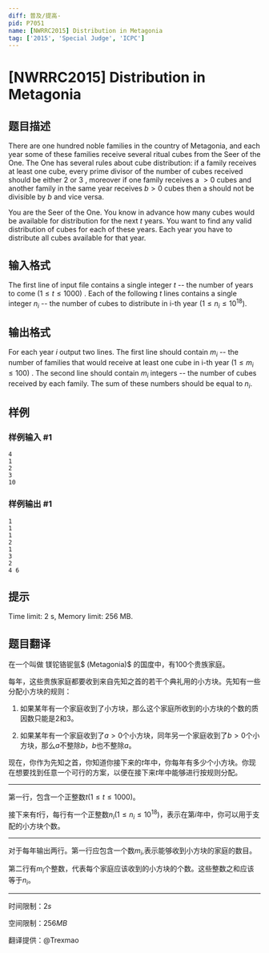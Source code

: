 ```yaml
---
diff: 普及/提高-
pid: P7051
name: [NWRRC2015] Distribution in Metagonia
tag: ['2015', 'Special Judge', 'ICPC']
---
```

# [NWRRC2015] Distribution in Metagonia
## 题目描述



There are one hundred noble families in the country of Metagonia, and each year some of these families receive several ritual cubes from the Seer of the One. The One has several rules about cube distribution: if a family receives at least one cube, every prime divisor of the number of cubes received should be either $2$ or $3$ , moreover if one family receives a $> 0$ cubes and another family in the same year receives $b > 0$ cubes then a should not be divisible by $b$ and vice versa.

You are the Seer of the One. You know in advance how many cubes would be available for distribution for the next $t$ years. You want to find any valid distribution of cubes for each of these years. Each year you have to distribute all cubes available for that year.


## 输入格式



The first line of input file contains a single integer $t$ -- the number of years to come $(1 \le t \le 1000)$ . Each of the following $t$ lines contains a single integer $n_{i}$ -- the number of cubes to distribute in i-th year $(1 \le n_{i} \le 10^{18}).$


## 输出格式



For each year $i$ output two lines. The first line should contain $m_{i}$ -- the number of families that would receive at least one cube in i-th year $(1 \le m_{i} \le 100)$ . The second line should contain $m_{i}$ integers -- the number of cubes received by each family. The sum of these numbers should be equal to $n_{i}.$


## 样例

### 样例输入 #1
```
4
1
2
3
10

```
### 样例输出 #1
```
1
1
1
2
1
3
2
4 6

```
## 提示

Time limit: 2 s, Memory limit: 256 MB. 


## 题目翻译

在一个叫做 镁铊铬铌氩$ (Metagonia)$ 的国度中，有$100$个贵族家庭。

每年，这些贵族家庭都要收到来自先知之首的若干个典礼用的小方块。先知有一些分配小方块的规则：

1. 如果某年有一个家庭收到了小方块，那么这个家庭所收到的小方块的个数的质因数只能是$2$和$3$。

2. 如果某年有一个家庭收到了$a>0$个小方块，同年另一个家庭收到了$b>0$个小方块，那么$a$不整除$b$，$b$也不整除$a$。

现在，你作为先知之首，你知道你接下来的$t$年中，你每年有多少个小方块。你现在想要找到任意一个可行的方案，以便在接下来$t$年中能够进行按规则分配。

--------

第一行，包含一个正整数$t(1≤t≤1000)$。

接下来有$t$行，每行有一个正整数$n_i(1≤n_i≤10^{18})$，表示在第$i$年中，你可以用于支配的小方块个数。

--------

对于每年输出两行。第一行应包含一个数$m_i$,表示能够收到小方块的家庭的数目。

第二行有$m_i$个整数，代表每个家庭应该收到的小方块的个数。这些整数之和应该等于$n_i$。

---------

时间限制：$2s$

空间限制：$256MB$

翻译提供：@Trexmao
